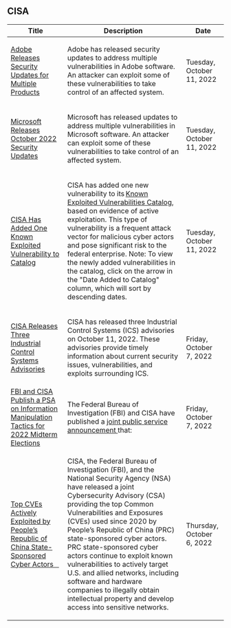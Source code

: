 ## CISA
|Title|Description|Date|
|---|---|---|
| [Adobe Releases Security Updates for Multiple Products](https://www.cisa.gov/uscert/ncas/current-activity/2022/10/11/adobe-releases-security-updates-multiple-products) | <p>Adobe has released security updates to address multiple vulnerabilities in Adobe software. An attacker can exploit some of these vulnerabilities to take control of an affected system.</p> | Tuesday, October 11, 2022 |
| [Microsoft Releases October 2022 Security Updates](https://www.cisa.gov/uscert/ncas/current-activity/2022/10/11/microsoft-releases-october-2022-security-updates) | <p>Microsoft has released updates to address multiple vulnerabilities in Microsoft software. An attacker can exploit some of these vulnerabilities to take control of an affected system.</p> | Tuesday, October 11, 2022 |
| [CISA Has Added One Known Exploited Vulnerability to Catalog](https://www.cisa.gov/uscert/ncas/current-activity/2022/10/11/cisa-has-added-one-known-exploited-vulnerability-catalog) | <p>CISA has added one new vulnerability to its <a href="https://www.cisa.gov/known-exploited-vulnerabilities-catalog">Known Exploited Vulnerabilities Catalog</a>, based on evidence of active exploitation. This type of vulnerability is a frequent attack vector for malicious cyber actors and pose significant risk to the federal enterprise. Note: To view the newly added vulnerabilities in the catalog, click on the arrow in the "Date Added to Catalog" column, which will sort by descending dates.      </p> | Tuesday, October 11, 2022 |
| [CISA Releases Three Industrial Control Systems Advisories](https://www.cisa.gov/uscert/ncas/current-activity/2022/10/07/cisa-releases-three-industrial-control-systems-advisories) | <p>CISA has released three Industrial Control Systems (ICS) advisories on October 11, 2022. These advisories provide timely information about current security issues, vulnerabilities, and exploits surrounding ICS.  </p> | Friday, October 7, 2022 |
| [FBI and CISA Publish a PSA on Information Manipulation Tactics for 2022 Midterm Elections](https://www.cisa.gov/uscert/ncas/current-activity/2022/10/07/fbi-and-cisa-publish-psa-information-manipulation-tactics-2022) | <p>The Federal Bureau of Investigation (FBI) and CISA have published a <a href="https://cisa.gov/sites/default/files/publications/PSA-information-activities_508.pdf">joint public service announcement </a>that:</p> | Friday, October 7, 2022 |
| [Top CVEs Actively Exploited by People’s Republic of China State-Sponsored Cyber Actors   ](https://www.cisa.gov/uscert/ncas/current-activity/2022/10/06/top-cves-actively-exploited-peoples-republic-china-state-sponsored) | <p>CISA, the Federal Bureau of Investigation (FBI), and the National Security Agency (NSA) have released a joint Cybersecurity Advisory (CSA) providing the top Common Vulnerabilities and Exposures (CVEs) used since 2020 by People’s Republic of China (PRC) state-sponsored cyber actors. PRC state-sponsored cyber actors continue to exploit known vulnerabilities to actively target U.S. and allied networks, including software and hardware companies to illegally obtain intellectual property and develop access into sensitive networks.</p> | Thursday, October 6, 2022 |
